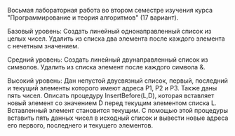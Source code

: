 Восьмая лабораторная работа во втором семестре изучения курса "Программирование и теория алгоритмов" (17 вариант).

Базовый уровень: Создать линейный однонаправленный список из целых чисел. Удалить из списка два элемента после каждого элемента с нечетным значением.

Средний уровень: Создать линейный двунаправленный список из символов. Удалить из списка элемент после каждого символа &.

Высокий уровень: Дан непустой двусвязный список, первый, последний и текущий элементы которого имеют адреса P1, P2 и P3. Также даны пять чисел. Описать процедуру InsertBefore(L,D), которая вставляет новый элемент со значением D перед текущим элементом списка L. Вставленный элемент становится текущим. С помощью этой процедуры вставить пять данных чисел в исходный список и вывести новые адреса его первого, последнего и текущего элементов.
